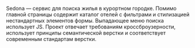 Sedona — сервис для поиска жилья в курортном городке. Помимо главной страницы содержит каталог отелей с фильтрами  и стилизацией нестандартных элементов формы. Выпадающее меню поиска использует JS. 
Проект отвечает требованиям кроссброузерности, использует принципы семантической верстки и соответствует современным стандартам верстки.
